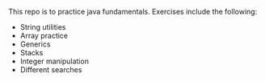 This repo is to practice java fundamentals. Exercises include the following:
* String utilities 
* Array practice
* Generics
* Stacks
* Integer manipulation
* Different searches 

